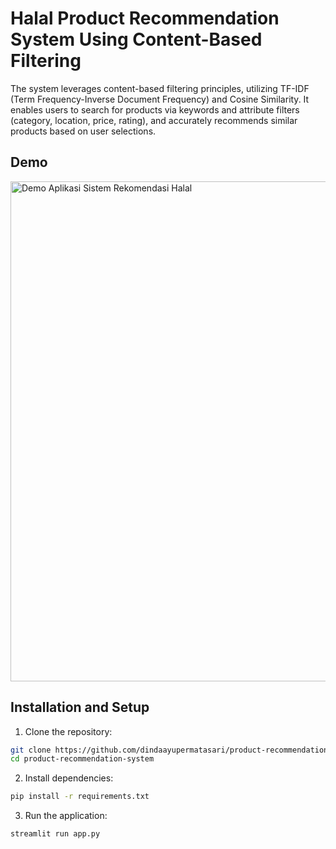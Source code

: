 # Halal Product Recommendation System Using Content-Based Filtering
The system leverages content-based filtering principles, utilizing TF-IDF (Term Frequency-Inverse Document Frequency) and Cosine Similarity. It enables users to search for products via keywords and attribute filters (category, location, price, rating), and accurately recommends similar products based on user selections.

## Demo
<img src="https://github.com/user-attachments/assets/2753ea3d-ad5a-454d-bd4c-634a72128448" width="800" alt="Demo Aplikasi Sistem Rekomendasi Halal">

## Installation and Setup
1. Clone the repository:
```bash
git clone https://github.com/dindaayupermatasari/product-recommendation-system
cd product-recommendation-system
```

2. Install dependencies:
```bash
pip install -r requirements.txt
```

3. Run the application:
```bash
streamlit run app.py
```
